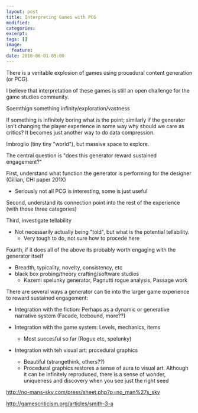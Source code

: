 ```yaml
---
layout: post
title: Interpreting Games with PCG
modified:
categories: 
excerpt:
tags: []
image:
  feature:
date: 2016-06-01-05:00
---
```


There is a veritable explosion of games using procedural content generation (or PCG).

I believe that interpretation of these games is still an open challenge for the game studies community.

Soemthign something infinity/exploration/vastness

If something is infinitely boring what is the point; similarly if the generator isn't changing the player experience in some way why should we care as critics?
It becomes just another way to do data compression.

Imbroglio (tiny tiny "world"), but massive space to explore.

The central question is "does this generator reward sustained engagement?"

First, understand what function the generator is performing for the designer (Gillian, CHI paper 201X)
 - Seriously not all PCG is interesting, some is just useful

Second, understand its connection point into the rest of the experience (with those three categories)

Third, investigate tellability
  - Not necessarily actually being "told",  but what is the potential tellability.
    - Very tough to do, not sure how to procede here

Fourth, if it does all of the above its probably worth engaging with the generator itself
  - Breadth, typicality, novelty, consistency, etc
  - black box probing/theory crafting/software studies
    - Kazemi spelunky generator, Pagnutti rogue analysis, Passage work




There are several ways a generator can tie into the larger game experience to reward sustained engagement:

- Integration with the fiction: Perhaps as a dynamic or generative narrative system (Facade, Icebound, more??)

- Integration with the game system: Levels, mechanics, items
  - Most succesful so far (Rogue etc, spelunky)

- Integration with teh visual art: procedural graphics
  - Beautiful (strangethink, others??)
  - Procedural graphics restores a sense of aura to visual art.
Although it can be infinitely reproduced, there is a sense of wonder, uniqueness and discovery when you see just the right seed


http://no-mans-sky.com/press/sheet.php?p=no_man%27s_sky

http://gamescriticism.org/articles/smith-3-a
